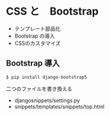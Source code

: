 # CSS と　Bootstrap

- テンプレート部品化
- Bootstrap の導入
- CSSのカスタマイズ


## Bootstrap 導入

```
$ pip install django-bootstrap5
```

二つのファイルを書き換える

- djangosnippets/settings.py
- snippets/templates/snippets/top.html